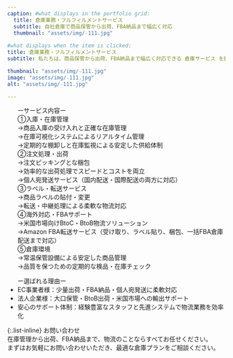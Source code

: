 ```yaml
---
caption: #what displays in the portfolio grid:
  title: 倉庫業務・フルフィルメントサービス
  subtitle: 自社倉庫で商品保管から出荷、FBA納品まで幅広く対応
  thumbnail: "assets/img/₋111.jpg"
  
#what displays when the item is clicked:
title: 倉庫業務・フルフィルメントサービス
subtitle: 私たちは、商品保管から出荷、FBA納品まで幅広く対応できる 倉庫サービス を提供しています。在庫の「見える化」と効率的なオペレーションにより、EC事業者様から法人企業様まで安心してご利用いただけます。

thumbnail: "assets/img/₋111.jpg"
image: "assets/img/₋111.jpg"
alt: "assets/img/₋111.jpg"

---
```

<ul>
ーサービス内容ー<br>
①入庫・在庫管理<br>
 →商品入庫の受け入れと正確な在庫管理<br>
 →在庫可視化システムによるリアルタイム管理<br>
 →定期的な棚卸しと在庫監視による安定した供給体制<br>
②注文処理・出荷<br>
 →注文ピッキングとな梱包<br>
 →効率的な出荷処理でスピードとコストを両立<br>
 →個人宛発送サービス（国内配送・国際配送の両方に対応）<br>
③ラベル・転送サービス<br>
 →商品ラベルの貼付・変更<br>
 →転送・中継処理による柔軟な物流対応<br>
④海外対応・FBAサポート<br>
 →米国市場向けBtoC・BtoB物流ソリューション<br>
 →Amazon FBA転送サービス（受け取り、ラベル貼り、梱包、一括FBA倉庫配送まで対応）<br>
⑤倉庫環境<br>
 →常温保管設備による安定した商品管理<br>
 →品質を保つための定期的な検品・在庫チェック<br>
</ul>

<ul>
ー選ばれる理由ー
 <li>EC事業者様：少量出荷・FBA納品・個人宛発送に柔軟対応</li>
 <li>法人企業様：大口保管・BtoB出荷・米国市場への輸出サポート</li>
 <li>安心のサポート体制：経験豊富なスタッフと先進システムで物流業務を効率化</li>
</ul>

{:.list-inline} 
お問い合わせ<br>
在庫管理から出荷、FBA納品まで、物流のことならすべてお任せください。<br>
まずはお気軽にお問い合わせいただき、最適な倉庫プランをご相談ください。<br>

